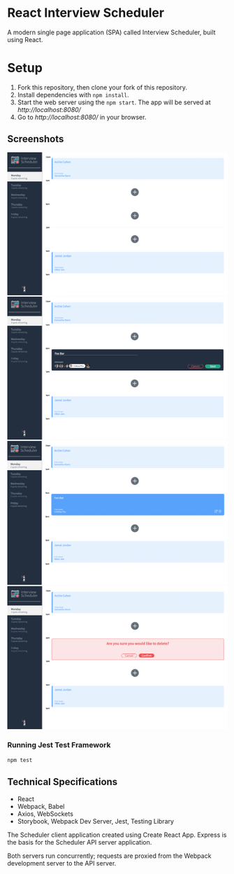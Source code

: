 # React Interview Scheduler

A modern single page application (SPA) called Interview Scheduler, built using React.

# Setup
1. Fork this repository, then clone your fork of this repository.
2. Install dependencies with `npm install`.
3. Start the web server using the `npm start`. The app will be served at *http://localhost:8080/*
4. Go to *http://localhost:8080/* in your browser.

## Screenshots
!["Home Page with Appointments for that Day"](https://github.com/c1ar3nc3/scheduler/blob/master/docs/HomePage.png?raw=true)
!["Booking a new Interview"](https://github.com/c1ar3nc3/scheduler/blob/master/docs/CreatingAppt.png?raw=true)
!["Hovering over an Appointment"](https://github.com/c1ar3nc3/scheduler/blob/master/docs/HoverAppt.png?raw=true)
!["Deleting an Appointment"](https://github.com/c1ar3nc3/scheduler/blob/master/docs/DeleteAppt.png?raw=true)

### Running Jest Test Framework

```sh
npm test
```

## Technical Specifications


* React
* Webpack, Babel
* Axios, WebSockets
* Storybook, Webpack Dev Server, Jest, Testing Library

The Scheduler client application created using Create React App. Express is the basis for the Scheduler API server application.

Both servers run concurrently; requests are proxied from the Webpack development server to the API server.

